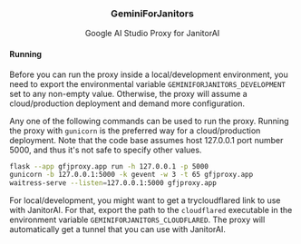 <div align="center">
  <h3>GeminiForJanitors</h3>
  <p>Google AI Studio Proxy for JanitorAI</p>
</div>

#### Running

Before you can run the proxy inside a local/development environment, you need to export the environmental variable `GEMINIFORJANITORS_DEVELOPMENT` set to any non-empty value. Otherwise, the proxy will assume a cloud/production deployment and demand more configuration.

Any one of the following commands can be used to run the proxy. Running the proxy with `gunicorn` is the preferred way for a cloud/production deployment. Note that the code base assumes host 127.0.0.1 port number 5000, and thus it's not safe to specify other values.

```sh
flask --app gfjproxy.app run -h 127.0.0.1 -p 5000
gunicorn -b 127.0.0.1:5000 -k gevent -w 3 -t 65 gfjproxy.app
waitress-serve --listen=127.0.0.1:5000 gfjproxy.app
```

For local/development, you might want to get a trycloudflared link to use with JanitorAI. For that, export the path to the `cloudflared` executable in the environment variable `GEMINIFORJANITORS_CLOUDFLARED`. The proxy will automatically get a tunnel that you can use with JanitorAI.
